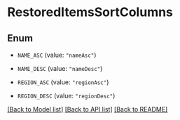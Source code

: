 # RestoredItemsSortColumns

## Enum


* `NAME_ASC` (value: `"nameAsc"`)

* `NAME_DESC` (value: `"nameDesc"`)

* `REGION_ASC` (value: `"regionAsc"`)

* `REGION_DESC` (value: `"regionDesc"`)


[[Back to Model list]](../README.md#documentation-for-models) [[Back to API list]](../README.md#documentation-for-api-endpoints) [[Back to README]](../README.md)


